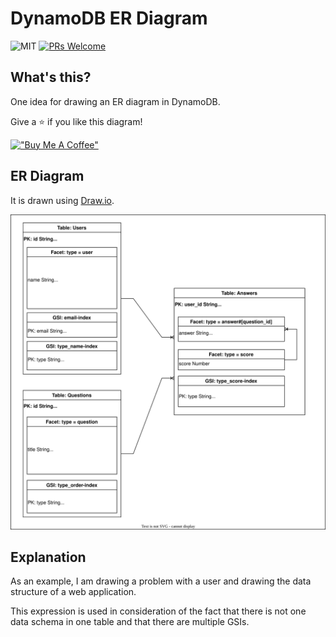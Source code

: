 # DynamoDB ER Diagram
![MIT](https://img.shields.io/github/license/danishi/dynamodb-er-diagram)
[![PRs Welcome](https://img.shields.io/badge/PRs-welcome-brightgreen.svg?style=flat-square)](https://makeapullrequest.com)

## What's this?
One idea for drawing an ER diagram in DynamoDB.  

Give a ⭐️ if you like this diagram!

[!["Buy Me A Coffee"](https://www.buymeacoffee.com/assets/img/custom_images/orange_img.png)](https://www.buymeacoffee.com/danishi)

## ER Diagram
It is drawn using [Draw.io](https://www.draw.io/).

<img src="./er.drawio.svg">

## Explanation

As an example, I am drawing a problem with a user and drawing the data structure of a web application.  
  
This expression is used in consideration of the fact that there is not one data schema in one table and that there are multiple GSIs.

